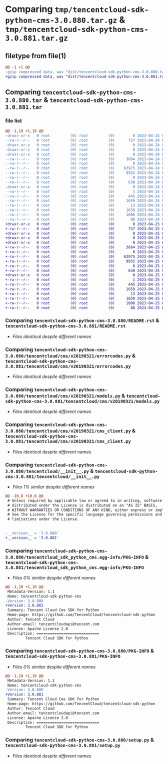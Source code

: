 # Comparing `tmp/tencentcloud-sdk-python-cms-3.0.880.tar.gz` & `tmp/tencentcloud-sdk-python-cms-3.0.881.tar.gz`

## filetype from file(1)

```diff
@@ -1 +1 @@
-gzip compressed data, was "dist/tencentcloud-sdk-python-cms-3.0.880.tar", last modified: Mon Apr 24 02:56:36 2023, max compression
+gzip compressed data, was "dist/tencentcloud-sdk-python-cms-3.0.881.tar", last modified: Tue Apr 25 00:33:57 2023, max compression
```

## Comparing `tencentcloud-sdk-python-cms-3.0.880.tar` & `tencentcloud-sdk-python-cms-3.0.881.tar`

### file list

```diff
@@ -1,19 +1,19 @@
-drwxr-xr-x   0 root         (0) root         (0)        0 2023-04-24 02:56:36.000000 tencentcloud-sdk-python-cms-3.0.880/
--rw-r--r--   0 root         (0) root         (0)      737 2023-04-24 02:56:36.000000 tencentcloud-sdk-python-cms-3.0.880/README.rst
-drwxr-xr-x   0 root         (0) root         (0)        0 2023-04-24 02:56:36.000000 tencentcloud-sdk-python-cms-3.0.880/tencentcloud/
-drwxr-xr-x   0 root         (0) root         (0)        0 2023-04-24 02:56:36.000000 tencentcloud-sdk-python-cms-3.0.880/tencentcloud/cms/
-drwxr-xr-x   0 root         (0) root         (0)        0 2023-04-24 02:56:36.000000 tencentcloud-sdk-python-cms-3.0.880/tencentcloud/cms/v20190321/
--rw-r--r--   0 root         (0) root         (0)     3664 2023-04-24 02:56:36.000000 tencentcloud-sdk-python-cms-3.0.880/tencentcloud/cms/v20190321/errorcodes.py
--rw-r--r--   0 root         (0) root         (0)        0 2023-04-24 02:56:36.000000 tencentcloud-sdk-python-cms-3.0.880/tencentcloud/cms/v20190321/__init__.py
--rw-r--r--   0 root         (0) root         (0)    63975 2023-04-24 02:56:36.000000 tencentcloud-sdk-python-cms-3.0.880/tencentcloud/cms/v20190321/models.py
--rw-r--r--   0 root         (0) root         (0)     9932 2023-04-24 02:56:36.000000 tencentcloud-sdk-python-cms-3.0.880/tencentcloud/cms/v20190321/cms_client.py
--rw-r--r--   0 root         (0) root         (0)        0 2023-04-24 02:56:36.000000 tencentcloud-sdk-python-cms-3.0.880/tencentcloud/cms/__init__.py
--rw-r--r--   0 root         (0) root         (0)      630 2023-04-24 02:56:36.000000 tencentcloud-sdk-python-cms-3.0.880/tencentcloud/__init__.py
-drwxr-xr-x   0 root         (0) root         (0)        0 2023-04-24 02:56:36.000000 tencentcloud-sdk-python-cms-3.0.880/tencentcloud_sdk_python_cms.egg-info/
--rw-r--r--   0 root         (0) root         (0)        1 2023-04-24 02:56:36.000000 tencentcloud-sdk-python-cms-3.0.880/tencentcloud_sdk_python_cms.egg-info/dependency_links.txt
--rw-r--r--   0 root         (0) root         (0)      445 2023-04-24 02:56:36.000000 tencentcloud-sdk-python-cms-3.0.880/tencentcloud_sdk_python_cms.egg-info/SOURCES.txt
--rw-r--r--   0 root         (0) root         (0)     1659 2023-04-24 02:56:36.000000 tencentcloud-sdk-python-cms-3.0.880/tencentcloud_sdk_python_cms.egg-info/PKG-INFO
--rw-r--r--   0 root         (0) root         (0)       13 2023-04-24 02:56:36.000000 tencentcloud-sdk-python-cms-3.0.880/tencentcloud_sdk_python_cms.egg-info/top_level.txt
--rw-r--r--   0 root         (0) root         (0)     1659 2023-04-24 02:56:36.000000 tencentcloud-sdk-python-cms-3.0.880/PKG-INFO
--rw-r--r--   0 root         (0) root         (0)     1006 2023-04-24 02:56:36.000000 tencentcloud-sdk-python-cms-3.0.880/setup.py
--rw-r--r--   0 root         (0) root         (0)       88 2023-04-24 02:56:36.000000 tencentcloud-sdk-python-cms-3.0.880/setup.cfg
+drwxr-xr-x   0 root         (0) root         (0)        0 2023-04-25 00:33:57.000000 tencentcloud-sdk-python-cms-3.0.881/
+-rw-r--r--   0 root         (0) root         (0)      737 2023-04-25 00:33:57.000000 tencentcloud-sdk-python-cms-3.0.881/README.rst
+drwxr-xr-x   0 root         (0) root         (0)        0 2023-04-25 00:33:57.000000 tencentcloud-sdk-python-cms-3.0.881/tencentcloud/
+drwxr-xr-x   0 root         (0) root         (0)        0 2023-04-25 00:33:57.000000 tencentcloud-sdk-python-cms-3.0.881/tencentcloud/cms/
+drwxr-xr-x   0 root         (0) root         (0)        0 2023-04-25 00:33:57.000000 tencentcloud-sdk-python-cms-3.0.881/tencentcloud/cms/v20190321/
+-rw-r--r--   0 root         (0) root         (0)     3664 2023-04-25 00:33:57.000000 tencentcloud-sdk-python-cms-3.0.881/tencentcloud/cms/v20190321/errorcodes.py
+-rw-r--r--   0 root         (0) root         (0)        0 2023-04-25 00:33:57.000000 tencentcloud-sdk-python-cms-3.0.881/tencentcloud/cms/v20190321/__init__.py
+-rw-r--r--   0 root         (0) root         (0)    63975 2023-04-25 00:33:57.000000 tencentcloud-sdk-python-cms-3.0.881/tencentcloud/cms/v20190321/models.py
+-rw-r--r--   0 root         (0) root         (0)     9932 2023-04-25 00:33:57.000000 tencentcloud-sdk-python-cms-3.0.881/tencentcloud/cms/v20190321/cms_client.py
+-rw-r--r--   0 root         (0) root         (0)        0 2023-04-25 00:33:57.000000 tencentcloud-sdk-python-cms-3.0.881/tencentcloud/cms/__init__.py
+-rw-r--r--   0 root         (0) root         (0)      630 2023-04-25 00:33:57.000000 tencentcloud-sdk-python-cms-3.0.881/tencentcloud/__init__.py
+drwxr-xr-x   0 root         (0) root         (0)        0 2023-04-25 00:33:57.000000 tencentcloud-sdk-python-cms-3.0.881/tencentcloud_sdk_python_cms.egg-info/
+-rw-r--r--   0 root         (0) root         (0)        1 2023-04-25 00:33:57.000000 tencentcloud-sdk-python-cms-3.0.881/tencentcloud_sdk_python_cms.egg-info/dependency_links.txt
+-rw-r--r--   0 root         (0) root         (0)      445 2023-04-25 00:33:57.000000 tencentcloud-sdk-python-cms-3.0.881/tencentcloud_sdk_python_cms.egg-info/SOURCES.txt
+-rw-r--r--   0 root         (0) root         (0)     1659 2023-04-25 00:33:57.000000 tencentcloud-sdk-python-cms-3.0.881/tencentcloud_sdk_python_cms.egg-info/PKG-INFO
+-rw-r--r--   0 root         (0) root         (0)       13 2023-04-25 00:33:57.000000 tencentcloud-sdk-python-cms-3.0.881/tencentcloud_sdk_python_cms.egg-info/top_level.txt
+-rw-r--r--   0 root         (0) root         (0)     1659 2023-04-25 00:33:57.000000 tencentcloud-sdk-python-cms-3.0.881/PKG-INFO
+-rw-r--r--   0 root         (0) root         (0)     1006 2023-04-25 00:33:57.000000 tencentcloud-sdk-python-cms-3.0.881/setup.py
+-rw-r--r--   0 root         (0) root         (0)       88 2023-04-25 00:33:57.000000 tencentcloud-sdk-python-cms-3.0.881/setup.cfg
```

### Comparing `tencentcloud-sdk-python-cms-3.0.880/README.rst` & `tencentcloud-sdk-python-cms-3.0.881/README.rst`

 * *Files identical despite different names*

### Comparing `tencentcloud-sdk-python-cms-3.0.880/tencentcloud/cms/v20190321/errorcodes.py` & `tencentcloud-sdk-python-cms-3.0.881/tencentcloud/cms/v20190321/errorcodes.py`

 * *Files identical despite different names*

### Comparing `tencentcloud-sdk-python-cms-3.0.880/tencentcloud/cms/v20190321/models.py` & `tencentcloud-sdk-python-cms-3.0.881/tencentcloud/cms/v20190321/models.py`

 * *Files identical despite different names*

### Comparing `tencentcloud-sdk-python-cms-3.0.880/tencentcloud/cms/v20190321/cms_client.py` & `tencentcloud-sdk-python-cms-3.0.881/tencentcloud/cms/v20190321/cms_client.py`

 * *Files identical despite different names*

### Comparing `tencentcloud-sdk-python-cms-3.0.880/tencentcloud/__init__.py` & `tencentcloud-sdk-python-cms-3.0.881/tencentcloud/__init__.py`

 * *Files 1% similar despite different names*

```diff
@@ -10,8 +10,8 @@
 # Unless required by applicable law or agreed to in writing, software
 # distributed under the License is distributed on an "AS IS" BASIS,
 # WITHOUT WARRANTIES OR CONDITIONS OF ANY KIND, either express or implied.
 # See the License for the specific language governing permissions and
 # limitations under the License.
 
 
-__version__ = '3.0.880'
+__version__ = '3.0.881'
```

### Comparing `tencentcloud-sdk-python-cms-3.0.880/tencentcloud_sdk_python_cms.egg-info/PKG-INFO` & `tencentcloud-sdk-python-cms-3.0.881/tencentcloud_sdk_python_cms.egg-info/PKG-INFO`

 * *Files 0% similar despite different names*

```diff
@@ -1,10 +1,10 @@
 Metadata-Version: 1.1
 Name: tencentcloud-sdk-python-cms
-Version: 3.0.880
+Version: 3.0.881
 Summary: Tencent Cloud Cms SDK for Python
 Home-page: https://github.com/TencentCloud/tencentcloud-sdk-python
 Author: Tencent Cloud
 Author-email: tencentcloudapi@tencent.com
 License: Apache License 2.0
 Description: ============================
         Tencent Cloud SDK for Python
```

### Comparing `tencentcloud-sdk-python-cms-3.0.880/PKG-INFO` & `tencentcloud-sdk-python-cms-3.0.881/PKG-INFO`

 * *Files 0% similar despite different names*

```diff
@@ -1,10 +1,10 @@
 Metadata-Version: 1.1
 Name: tencentcloud-sdk-python-cms
-Version: 3.0.880
+Version: 3.0.881
 Summary: Tencent Cloud Cms SDK for Python
 Home-page: https://github.com/TencentCloud/tencentcloud-sdk-python
 Author: Tencent Cloud
 Author-email: tencentcloudapi@tencent.com
 License: Apache License 2.0
 Description: ============================
         Tencent Cloud SDK for Python
```

### Comparing `tencentcloud-sdk-python-cms-3.0.880/setup.py` & `tencentcloud-sdk-python-cms-3.0.881/setup.py`

 * *Files identical despite different names*

